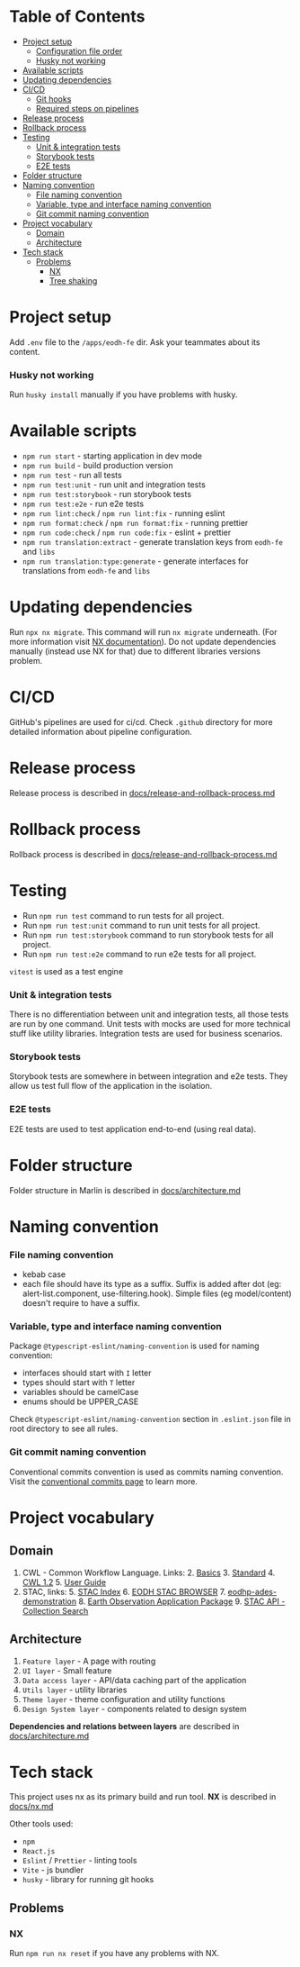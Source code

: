 # Table of Contents

- [Project setup](#Project-setup)
  - [Configuration file order](#Configuration-file-order)
  - [Husky not working](#Husky-not-working)
- [Available scripts](#Available-scripts)
- [Updating dependencies](#Updating-dependencies)
- [CI/CD](#cicd)
  - [Git hooks](#Git-hooks)
  - [Required steps on pipelines](#Required-steps-on-pipelines)
- [Release process](#Release-process)
- [Rollback process](#Rollback-process)
- [Testing](#Testing)
  - [Unit & integration tests](#Unit--integration-tests)
  - [Storybook tests](#Storybook-tests)
  - [E2E tests](#E2E-tests)
- [Folder structure](#Folder-structure)
- [Naming convention](#Naming-convention)
  - [File naming convention](#File-naming-convention)
  - [Variable, type and interface naming convention](#Variable-type-and-interface-naming-convention)
  - [Git commit naming convention](#Git-commit-naming-convention)
- [Project vocabulary](#Project-vocabulary)
  - [Domain](#Domain)
  - [Architecture](#Architecture)
- [Tech stack](#Tech-stack)
  - [Problems](#Problems)
    - [NX](#NX)
    - [Tree shaking](#Tree-shaking)

# Project setup

Add `.env` file to the `/apps/eodh-fe` dir. Ask your teammates about its content.

### Husky not working

Run `husky install` manually if you have problems with husky.

# Available scripts

- `npm run start` - starting application in dev mode
- `npm run build` - build production version
- `npm run test` - run all tests
- `npm run test:unit` - run unit and integration tests
- `npm run test:storybook` - run storybook tests
- `npm run test:e2e` - run e2e tests
- `npm run lint:check` / `npm run lint:fix` - running eslint
- `npm run format:check` / `npm run format:fix` - running prettier
- `npm run code:check` / `npm run code:fix` - eslint + prettier
- `npm run translation:extract` - generate translation keys from `eodh-fe` and `libs`
- `npm run translation:type:generate` - generate interfaces for translations from `eodh-fe` and `libs`

# Updating dependencies

Run `npx nx migrate`. This command will run `nx migrate` underneath. (For more information visit [NX documentation](https://nx.dev/core-features/automate-updating-dependencies)).
Do not update dependencies manually (instead use NX for that) due to different libraries versions problem.

# CI/CD

GitHub's pipelines are used for ci/cd. Check `.github` directory for more detailed information about pipeline configuration.

# Release process

Release process is described in [docs/release-and-rollback-process.md](./docs/release-and-rollback-process)

# Rollback process

Rollback process is described in [docs/release-and-rollback-process.md](./docs/release-and-rollback-process)

# Testing

- Run `npm run test` command to run tests for all project.
- Run `npm run test:unit` command to run unit tests for all project.
- Run `npm run test:storybook` command to run storybook tests for all project.
- Run `npm run test:e2e` command to run e2e tests for all project.

`vitest` is used as a test engine

### Unit & integration tests

There is no differentiation between unit and integration tests, all those tests are run by one command.
Unit tests with mocks are used for more technical stuff like utility libraries.
Integration tests are used for business scenarios.

### Storybook tests

Storybook tests are somewhere in between integration and e2e tests.
They allow us test full flow of the application in the isolation.

### E2E tests

E2E tests are used to test application end-to-end (using real data).

# Folder structure

Folder structure in Marlin is described in [docs/architecture.md](./docs/architecture.md)

# Naming convention

### File naming convention

- kebab case
- each file should have its type as a suffix. Suffix is added after dot (eg: alert-list.component, use-filtering.hook). Simple files (eg model/content) doesn't require to have a suffix.

### Variable, type and interface naming convention

Package `@typescript-eslint/naming-convention` is used for naming convention:

- interfaces should start with `I` letter
- types should start with `T` letter
- variables should be camelCase
- enums should be UPPER_CASE

Check `@typescript-eslint/naming-convention` section in `.eslint.json` file in root directory to see all rules.

### Git commit naming convention

Conventional commits convention is used as commits naming convention. Visit the [conventional commits page](https://www.conventionalcommits.org) to learn more.

# Project vocabulary

## Domain

1. CWL - Common Workflow Language. Links: 2. [Basics](https://cwl-for-eo.github.io/guide/) 3. [Standard](https://www.commonwl.org/v1.2/CommandLineTool.html) 4. [CWL 1.2](https://github.com/common-workflow-language/cwl-v1.2) 5. [User Guide](https://www.commonwl.org/user_guide)
2. STAC, links: 5. [STAC Index](https://stacindex.org) 6. [EODH STAC BROWSER](https://github.com/UKEODHP/stac-browser) 7. [eodhp-ades-demonstration](https://github.com/UKEODHP/eodhp-ades-demonstration/blob/main/water-bodies.http) 8. [Earth Observation Application Package](https://github.com/eoap) 9. [STAC API - Collection Search](https://github.com/stac-api-extensions/collection-search)

## Architecture

1. `Feature layer` - A page with routing
2. `UI layer` - Small feature
3. `Data access layer` - API/data caching part of the application
4. `Utils layer` - utility libraries
5. `Theme layer` - theme configuration and utility functions
6. `Design System layer` - components related to design system

**Dependencies and relations between layers** are described in [docs/architecture.md](./docs/architecture.md)

# Tech stack

This project uses nx as its primary build and run tool. **NX** is described in [docs/nx.md](./docs/nx.md)

Other tools used:

- `npm`
- `React.js`
- `Eslint` / `Prettier` - linting tools
- `Vite` - js bundler
- `husky` - library for running git hooks

## Problems

### NX

Run `npm run nx reset` if you have any problems with NX.
